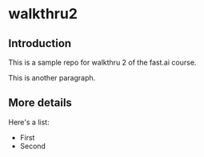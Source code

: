 # walkthru2

## Introduction

This is a sample repo for walkthru 2 of the fast.ai course.

This is another paragraph. 

## More details

Here's a list:

- First
- Second
